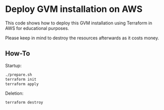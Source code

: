 # Deploy GVM installation on AWS

This code shows how to deploy this GVM installation using
Terraform in AWS for educational purposes.

Please keep in mind to destroy the resources afterwards
as it costs money.

## How-To

Startup:
```bash
./prepare.sh
terraform init
terraform apply
```

Deletion:
```bash
terraform destroy
```
